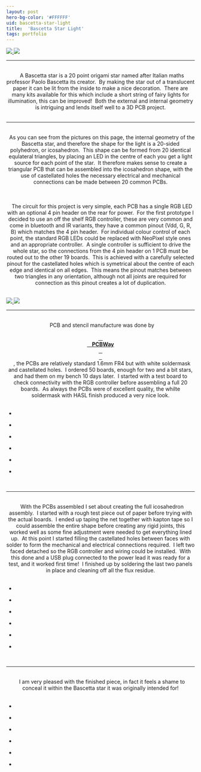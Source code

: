 ```yaml
---
layout: post
hero-bg-color: '#FFFFFF'
uid: bascetta-star-light
title:  'Bascetta Star Light'
tags: portfolio
---
```


<a href="{{ site.url }}/images/portfolio/bascetta-star-light/IMG_7798.jpg">
<img src = "{{ site.url }}/images/portfolio/bascetta-star-light/IMG_7798.jpg">
</a>


<a href="{{ site.url }}/images/portfolio/bascetta-star-light/Sponsored+by+PCBWay.png">
<img src = "{{ site.url }}/images/portfolio/bascetta-star-light/Sponsored+by+PCBWay.png">
</a>


<hr>

<div class="sqs-html-content">
 <p class="" style="text-align:center;white-space:pre-wrap;">
  A Bascetta star is a 20 point origami star named after Italian maths professor Paolo Bascetta its creator.  By making the star out of a translucent paper it can be lit from the inside to make a nice decoration.  There are many kits available for this which include a short string of fairy lights for illumination, this can be improved!  Both the external and internal geometry is intriguing and lends itself well to a 3D PCB project.
 </p>
</div>


<hr>

<div class="sqs-html-content">
 <p class="" style="text-align:center;white-space:pre-wrap;">
  As you can see from the pictures on this page, the internal geometry of the Bascetta star, and therefore the shape for the light is a 20-sided polyhedron, or icosahedron.  This shape can be formed from 20 identical equlateral triangles, by placing an LED in the centre of each you get a light source for each point of the star.  It therefore makes sense to create a triangular PCB that can be assembled into the icosahedron shape, with the use of castellated holes the necessary electrical and mechanical connections can be made between 20 common PCBs.
 </p>
 <p class="" style="text-align:center;white-space:pre-wrap;">
  The circuit for this project is very simple, each PCB has a single RGB LED with an optional 4 pin header on the rear for power.  For the first prototype I decided to use an off the shelf RGB controller, these are very common and come in bluetooth and IR variants, they have a common pinout (Vdd, G, R, B) which matches the 4 pin header.  For individual colour control of each point, the standard RGB LEDs could be replaced with NeoPixel style ones and an appropriate controller.  A single controller is sufficient to drive the whole star, so the connections from the 4 pin header on 1 PCB must be routed out to the other 19 boards.  This is achieved with a carefully selected pinout for the castellated holes which is symetrical about the centre of each edge and identical on all edges.  This means the pinout matches between two triangles in any orientation, although not all joints are required for connection as this pinout creates a lot of duplication.
 </p>
</div>


<a href="{{ site.url }}/images/portfolio/bascetta-star-light/PCB+2D.JPG">
<img src = "{{ site.url }}/images/portfolio/bascetta-star-light/PCB+2D.JPG">
</a>


<a href="{{ site.url }}/images/portfolio/bascetta-star-light/PCB+3D.JPG">
<img src = "{{ site.url }}/images/portfolio/bascetta-star-light/PCB+3D.JPG">
</a>


<hr>

<div class="sqs-html-content">
 <p class="" style="text-align:center;white-space:pre-wrap;">
  PCB and stencil manufacture was done by
  <a href="https://www.pcbway.com">
   <strong>
    PCBWay
   </strong>
  </a>
  , the PCBs are relatively standard 1.6mm FR4 but with white soldermask and castellated holes.  I ordered 50 boards, enough for two and a bit stars, and had them on my bench 10 days later.  I started with a test board to check connectivity with the RGB controller before assembling a full 20 boards.  As always the PCBs were of excellent quality, the whilte soldermask with HASL finish produced a very nice look.
 </p>
</div>


<ul class="projects clearfix">
  <li>
    <div class="project" style='background-image: url(/images/portfolio/bascetta-star-light/IMG_0830.JPG)'>
      <a class="cover" href="{{ site.url }}/images/portfolio/bascetta-star-light/IMG_0830.JPG"></a>
    </div>
  </li>
  <li>
    <div class="project" style='background-image: url(/images/portfolio/bascetta-star-light/IMG_0840.JPG)'>
      <a class="cover" href="{{ site.url }}/images/portfolio/bascetta-star-light/IMG_0840.JPG"></a>
    </div>
  </li>
  <li>
    <div class="project" style='background-image: url(/images/portfolio/bascetta-star-light/IMG_0835.JPG)'>
      <a class="cover" href="{{ site.url }}/images/portfolio/bascetta-star-light/IMG_0835.JPG"></a>
    </div>
  </li>
  <li>
    <div class="project" style='background-image: url(/images/portfolio/bascetta-star-light/IMG_0838.JPG)'>
      <a class="cover" href="{{ site.url }}/images/portfolio/bascetta-star-light/IMG_0838.JPG"></a>
    </div>
  </li>
  <li>
    <div class="project" style='background-image: url(/images/portfolio/bascetta-star-light/IMG_0832.JPG)'>
      <a class="cover" href="{{ site.url }}/images/portfolio/bascetta-star-light/IMG_0832.JPG"></a>
    </div>
  </li>
  <li>
    <div class="project" style='background-image: url(/images/portfolio/bascetta-star-light/IMG_0834.JPG)'>
      <a class="cover" href="{{ site.url }}/images/portfolio/bascetta-star-light/IMG_0834.JPG"></a>
    </div>
  </li>
</ul>
<br>


<hr>

<div class="sqs-html-content">
 <p class="" style="text-align:center;white-space:pre-wrap;">
  With the PCBs assembled I set about creating the full icosahedron assembly.  I started with a rough test piece out of paper before trying with the actual boards.  I ended up taping the net together with kapton tape so I could assemble the entire shape before creating any rigid joints, this worked well as some fine adjustment were needed to get everything lined up.  At this point I started filling the castellated holes between faces with solder to form the mechanical and electrical connections required.  I left two faced detached so the RGB controller and wiring could be installed.  With this done and a USB plug connected to the power lead it was ready for a test, and it worked first time!  I finished up by soldering the last two panels in place and cleaning off all the flux residue.
 </p>
</div>


<ul class="projects clearfix">
  <li>
    <div class="project" style='background-image: url(/images/portfolio/bascetta-star-light/IMG_0847.JPG)'>
      <a class="cover" href="{{ site.url }}/images/portfolio/bascetta-star-light/IMG_0847.JPG"></a>
    </div>
  </li>
  <li>
    <div class="project" style='background-image: url(/images/portfolio/bascetta-star-light/IMG_0859.JPG)'>
      <a class="cover" href="{{ site.url }}/images/portfolio/bascetta-star-light/IMG_0859.JPG"></a>
    </div>
  </li>
  <li>
    <div class="project" style='background-image: url(/images/portfolio/bascetta-star-light/274989300_635846514383046_4896757359245013514_n.jpg)'>
      <a class="cover" href="{{ site.url }}/images/portfolio/bascetta-star-light/274989300_635846514383046_4896757359245013514_n.jpg"></a>
    </div>
  </li>
  <li>
    <div class="project" style='background-image: url(/images/portfolio/bascetta-star-light/IMG_0846.JPG)'>
      <a class="cover" href="{{ site.url }}/images/portfolio/bascetta-star-light/IMG_0846.JPG"></a>
    </div>
  </li>
  <li>
    <div class="project" style='background-image: url(/images/portfolio/bascetta-star-light/IMG_0879.JPG)'>
      <a class="cover" href="{{ site.url }}/images/portfolio/bascetta-star-light/IMG_0879.JPG"></a>
    </div>
  </li>
  <li>
    <div class="project" style='background-image: url(/images/portfolio/bascetta-star-light/IMG_0843.JPG)'>
      <a class="cover" href="{{ site.url }}/images/portfolio/bascetta-star-light/IMG_0843.JPG"></a>
    </div>
  </li>
</ul>
<br>


<hr>

<div class="sqs-html-content">
 <p class="" style="text-align:center;white-space:pre-wrap;">
  I am very pleased with the finished piece, in fact it feels a shame to conceal it within the Bascetta star it was originally intended for!
 </p>
</div>


<ul class="projects clearfix">
  <li>
    <div class="project" style='background-image: url(/images/portfolio/bascetta-star-light/IMG_7809.jpg)'>
      <a class="cover" href="{{ site.url }}/images/portfolio/bascetta-star-light/IMG_7809.jpg"></a>
    </div>
  </li>
  <li>
    <div class="project" style='background-image: url(/images/portfolio/bascetta-star-light/IMG_7807.jpg)'>
      <a class="cover" href="{{ site.url }}/images/portfolio/bascetta-star-light/IMG_7807.jpg"></a>
    </div>
  </li>
  <li>
    <div class="project" style='background-image: url(/images/portfolio/bascetta-star-light/IMG_7804.jpg)'>
      <a class="cover" href="{{ site.url }}/images/portfolio/bascetta-star-light/IMG_7804.jpg"></a>
    </div>
  </li>
  <li>
    <div class="project" style='background-image: url(/images/portfolio/bascetta-star-light/IMG_7801.jpg)'>
      <a class="cover" href="{{ site.url }}/images/portfolio/bascetta-star-light/IMG_7801.jpg"></a>
    </div>
  </li>
  <li>
    <div class="project" style='background-image: url(/images/portfolio/bascetta-star-light/IMG_7798.jpg)'>
      <a class="cover" href="{{ site.url }}/images/portfolio/bascetta-star-light/IMG_7798.jpg"></a>
    </div>
  </li>
  <li>
    <div class="project" style='background-image: url(/images/portfolio/bascetta-star-light/275026423_670457897473879_3186137048368127375_n.jpg)'>
      <a class="cover" href="{{ site.url }}/images/portfolio/bascetta-star-light/275026423_670457897473879_3186137048368127375_n.jpg"></a>
    </div>
  </li>
</ul>
<br>


